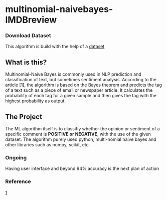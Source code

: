 # multinomial-naivebayes-IMDBreview
 
### Download Dataset 
This algorithm is build with the help of a [dataset](https://www.kaggle.com/purvitsharma/imdb-sentiment-analysis-90-accuracy)

## What is this?
Multinomial-Naive Bayes is commonly used in NLP prediction and classification of text, but sometimes sentiment analysis. According to the article [1], the algorithm is based on the Bayes theorem and predicts the tag of a text such as a piece of email or newspaper article. It calculates the probability of each tag for a given sample and then gives the tag with the highest probability as output.

## The Project
The ML algorithm itself is to classifiy whether the opinion or sentiment of a specific comment is **POSITIVE or NEGATIVE**, with the use of the given dataset. The algorithm purely used python, multi-nomial naive bayes and other libraries such as numpy, scikit, etc.

### Ongoing 
Having user interface and beyond 94% accuracy is the next plan of action

### Reference
[1](https://www.upgrad.com/blog/multinomial-naive-bayes-explained)


